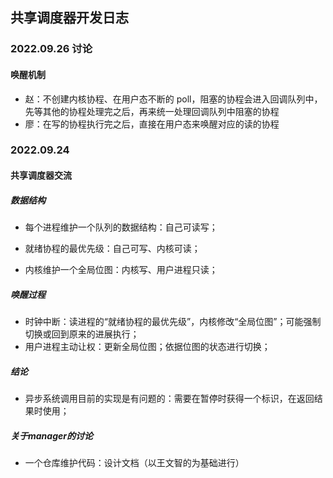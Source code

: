 ## 共享调度器开发日志

### 2022.09.26 讨论
#### 唤醒机制
* 赵：不创建内核协程、在用户态不断的 poll，阻塞的协程会进入回调队列中，先等其他的协程处理完之后，再来统一处理回调队列中阻塞的协程
* 廖：在写的协程执行完之后，直接在用户态来唤醒对应的读的协程

### 2022.09.24 

#### 共享调度器交流

##### 数据结构

* 每个进程维护一个队列的数据结构：自己可读写；
* 就绪协程的最优先级：自己可写、内核可读；

* 内核维护一个全局位图：内核写、用户进程只读；

##### 唤醒过程

* 时钟中断：读进程的“就绪协程的最优先级”，内核修改“全局位图”；可能强制切换或回到原来的进展执行；
* 用户进程主动让权：更新全局位图；依据位图的状态进行切换；

##### 结论

* 异步系统调用目前的实现是有问题的：需要在暂停时获得一个标识，在返回结果时使用；

##### 关于manager的讨论

* 一个仓库维护代码：设计文档（以王文智的为基础进行）
